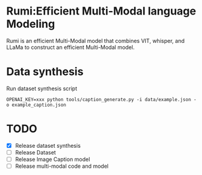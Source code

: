 # Rumi:Efficient Multi-Modal language Modeling
Rumi is an efficient Multi-Modal model that combines VIT, whisper, and LLaMa to construct an efficient Multi-Modal model.
# Data synthesis
Run dataset synthesis script
```
OPENAI_KEY=xxx python tools/caption_generate.py -i data/example.json -o example_caption.json
```
# TODO
- [x]  Release dataset synthesis
- [ ]  Release Dataset
- [ ] Release Image Caption model
- [ ] Release multi-modal code and model